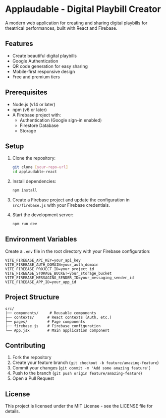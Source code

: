 # Applaudable - Digital Playbill Creator

A modern web application for creating and sharing digital playbills for theatrical performances, built with React and Firebase.

## Features

- Create beautiful digital playbills
- Google Authentication
- QR code generation for easy sharing
- Mobile-first responsive design
- Free and premium tiers

## Prerequisites

- Node.js (v14 or later)
- npm (v6 or later)
- A Firebase project with:
  - Authentication (Google sign-in enabled)
  - Firestore Database
  - Storage

## Setup

1. Clone the repository:
   ```bash
   git clone [your-repo-url]
   cd applaudable-react
   ```

2. Install dependencies:
   ```bash
   npm install
   ```

3. Create a Firebase project and update the configuration in `src/firebase.js` with your Firebase credentials.

4. Start the development server:
   ```bash
   npm run dev
   ```

## Environment Variables

Create a `.env` file in the root directory with your Firebase configuration:

```env
VITE_FIREBASE_API_KEY=your_api_key
VITE_FIREBASE_AUTH_DOMAIN=your_auth_domain
VITE_FIREBASE_PROJECT_ID=your_project_id
VITE_FIREBASE_STORAGE_BUCKET=your_storage_bucket
VITE_FIREBASE_MESSAGING_SENDER_ID=your_messaging_sender_id
VITE_FIREBASE_APP_ID=your_app_id
```

## Project Structure

```
src/
├── components/     # Reusable components
├── contexts/      # React contexts (Auth, etc.)
├── pages/         # Page components
├── firebase.js    # Firebase configuration
└── App.jsx        # Main application component
```

## Contributing

1. Fork the repository
2. Create your feature branch (`git checkout -b feature/amazing-feature`)
3. Commit your changes (`git commit -m 'Add some amazing feature'`)
4. Push to the branch (`git push origin feature/amazing-feature`)
5. Open a Pull Request

## License

This project is licensed under the MIT License - see the LICENSE file for details. 